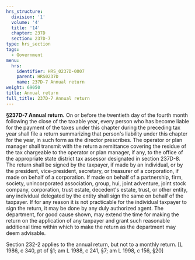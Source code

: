 ```yaml
---
hrs_structure:
  division: '1'
  volume: '4'
  title: '14'
  chapter: 237D
  section: 237D-7
type: hrs_section
tags:
  - Government
menu:
  hrs:
    identifier: HRS_0237D-0007
    parent: HRS0237D
    name: 237D-7 Annual return
weight: 69050
title: Annual return
full_title: 237D-7 Annual return
---
```

**§237D-7 Annual return.** On or before the twentieth day of the fourth month following the close of the taxable year, every person who has become liable for the payment of the taxes under this chapter during the preceding tax year shall file a return summarizing that person's liability under this chapter for the year, in such form as the director prescribes. The operator or plan manager shall transmit with the return a remittance covering the residue of the tax chargeable to the operator or plan manager, if any, to the office of the appropriate state district tax assessor designated in section 237D-8\. The return shall be signed by the taxpayer, if made by an individual, or by the president, vice-president, secretary, or treasurer of a corporation, if made on behalf of a corporation. If made on behalf of a partnership, firm, society, unincorporated association, group, hui, joint adventure, joint stock company, corporation, trust estate, decedent's estate, trust, or other entity, any individual delegated by the entity shall sign the same on behalf of the taxpayer. If for any reason it is not practicable for the individual taxpayer to sign the return, it may be done by any duly authorized agent. The department, for good cause shown, may extend the time for making the return on the application of any taxpayer and grant such reasonable additional time within which to make the return as the department may deem advisable.

Section 232-2 applies to the annual return, but not to a monthly return. [L 1986, c 340, pt of §1; am L 1988, c 241, §7; am L 1998, c 156, §20]